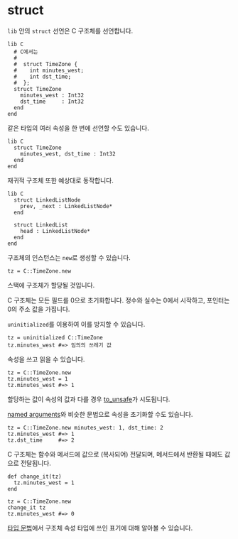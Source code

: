 # struct

`lib` 안의 `struct` 선언은 C 구조체를 선언합니다.

```crystal
lib C
  # C에서는
  #
  #  struct TimeZone {
  #    int minutes_west;
  #    int dst_time;
  #  };
  struct TimeZone
    minutes_west : Int32
    dst_time     : Int32
  end
end
```

같은 타입의 여러 속성을 한 번에 선언할 수도 있습니다.

```crystal
lib C
  struct TimeZone
    minutes_west, dst_time : Int32
  end
end
```

재귀적 구조체 또한 예상대로 동작합니다.

```crystal
lib C
  struct LinkedListNode
    prev, _next : LinkedListNode*
  end
  
  struct LinkedList
    head : LinkedListNode*
  end
end
```

구조체의 인스턴스는 `new`로 생성할 수 있습니다.

```crystal
tz = C::TimeZone.new
```

스택에 구조체가 할당될 것입니다.

C 구조체는 모든 필드를 0으로 초기화합니다. 정수와 실수는 0에서 시작하고, 포인터는 0의 주소 값을 가집니다.

`uninitialized`를 이용하여 이를 방지할 수 있습니다.

```crystal
tz = uninitialized C::TimeZone
tz.minutes_west #=> 임의의 쓰레기 값
```

속성을 쓰고 읽을 수 있습니다.

```crystal
tz = C::TimeZone.new
tz.minutes_west = 1
tz.minutes_west #=> 1
```

할당하는 값이 속성의 값과 다를 경우 [to_unsafe](to_unsafe.html)가 시도됩니다.

[named arguments](../default_and_named_arguments.html)와 비슷한 문법으로 속성을 초기화할 수도 있습니다.

```crystal
tz = C::TimeZone.new minutes_west: 1, dst_time: 2
tz.minutes_west #=> 1
tz.dst_time     #=> 2
```

C 구조체는 함수와 메서드에 값으로 (복사되어) 전달되며, 메서드에서 반환될 때에도 값으로 전달됩니다.

```crystal
def change_it(tz)
  tz.minutes_west = 1
end

tz = C::TimeZone.new
change_it tz
tz.minutes_west #=> 0
```

[타입 문법](../type_grammar.html)에서 구조체 속성 타입에 쓰인 표기에 대해 알아볼 수 있습니다.
